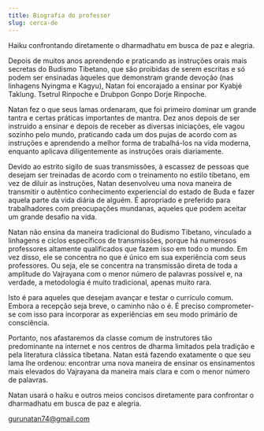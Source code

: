 ```yaml
---
title: Biografia do professor
slug: cerca-de
---
```

Haiku confrontando diretamente o dharmadhatu em busca de paz e alegria.

Depois de muitos anos aprendendo e praticando as instruções orais mais secretas do Budismo Tibetano, que são proibidas de serem escritas e só podem ser ensinadas àqueles que demonstram grande devoção (nas linhagens Nyingma e Kagyu), Natan foi encorajado a ensinar por Kyabjé Taklung. Tsetrul Rinpoche e Drubpon Gonpo Dorje Rinpoche.

Natan fez o que seus lamas ordenaram, que foi primeiro dominar um grande tantra e certas práticas importantes de mantra. Dez anos depois de ser instruído a ensinar e depois de receber as diversas iniciações, ele vagou sozinho pelo mundo, praticando cada um dos pujas de acordo com as instruções e aprendendo a melhor forma de trabalhá-los na vida moderna, enquanto aplicava diligentemente as instruções orais diariamente.

Devido ao estrito sigilo de suas transmissões, à escassez de pessoas que desejam ser treinadas de acordo com o treinamento no estilo tibetano, em vez de diluir as instruções, Natan desenvolveu uma nova maneira de transmitir o autêntico conhecimento experiencial do estado de Buda e fazer aquela parte da vida diária de alguém. É apropriado e preferido para trabalhadores com preocupações mundanas, aqueles que podem aceitar um grande desafio na vida.

Natan não ensina da maneira tradicional do Budismo Tibetano, vinculado a linhagens e ciclos específicos de transmissões, porque há numerosos professores altamente qualificados que fazem isso em todo o mundo. Em vez disso, ele se concentra no que é único em sua experiência com seus professores. Ou seja, ele se concentra na transmissão direta de toda a amplitude do Vajrayana com o menor número de palavras possível e, na verdade, a metodologia é muito tradicional, apenas muito rara.

Isto é para aqueles que desejam avançar e testar o currículo comum. Embora a recepção seja breve, o caminho não o é. É preciso comprometer-se com isso para incorporar as experiências em seu modo primário de consciência.

Portanto, nos afastaremos da classe comum de instrutores tão predominante na internet e nos centros de dharma limitados pela tradição e pela literatura clássica tibetana. Natan está fazendo exatamente o que seu lama lhe ordenou: encontrar uma nova maneira de ensinar os ensinamentos mais elevados do Vajrayana da maneira mais clara e com o menor número de palavras.

Natan usará o haiku e outros meios concisos diretamente para confrontar o dharmadhatu em busca de paz e alegria.

gurunatan74@gmail.com